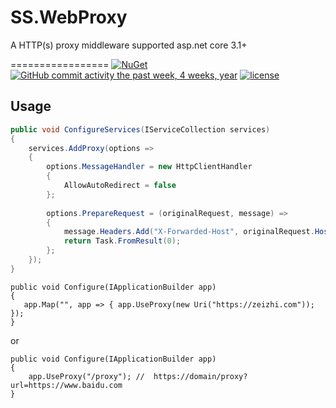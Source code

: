 # SS.WebProxy
A HTTP(s) proxy middleware supported asp.net core 3.1+

=================
[![NuGet](https://img.shields.io/nuget/dt/Senparc.Weixin.svg)](https://www.nuget.org/packages/SS.WebProxy)
[![GitHub commit activity the past week, 4 weeks, year](https://img.shields.io/github/commit-activity/4w/baijia-tech/SS.WebProxy.svg)](https://github.com/baijia-tech/SS.WebProxy/commits/master)
[![license](https://img.shields.io/github/license/baijia-tech/SS.WebProxy.svg)](http://www.apache.org/licenses/LICENSE-2.0)

## Usage

```csharp
public void ConfigureServices(IServiceCollection services)
{
    services.AddProxy(options =>
    {
        options.MessageHandler = new HttpClientHandler
        {
            AllowAutoRedirect = false
        };
        
        options.PrepareRequest = (originalRequest, message) =>
        {
            message.Headers.Add("X-Forwarded-Host", originalRequest.Host.Host);
            return Task.FromResult(0);
        };
    });
}

```

```
public void Configure(IApplicationBuilder app)
{
   app.Map("", app => { app.UseProxy(new Uri("https://zeizhi.com")); });
}

```

or 

```
public void Configure(IApplicationBuilder app)
{
    app.UseProxy("/proxy"); //  https://domain/proxy?url=https://www.baidu.com
}

```

